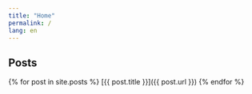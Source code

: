 ```yaml
---
title: "Home"
permalink: /
lang: en
---
```


## Posts
{% for post in site.posts %}
[{{ post.title }}]({{ post.url }})
{% endfor %}
